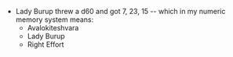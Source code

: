 - Lady Burup threw a d60 and got 7, 23, 15 -- which in my numeric memory system means:
  - Avalokiteshvara
  - Lady Burup
  - Right Effort
